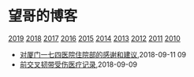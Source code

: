 # 望哥的博客
 [2019](/2019/)
 [2018](/2018/)
 [2017](/2017/)
 [2016](/2016/)
 [2015](/2015/)
 [2014](/2014/)
 [2013](/2013/)
 [2012](/2012/)
 [2011](/2011/)
 [2010](/2010/)

* [对厦门一七四医院住院部的感谢和建议](/2018/2018-09-11-thanks-and-suggestion-to-174),2018-09-11 09
* [前交叉韧带受伤医疗记录](/2018/2018-09-09-acl-medical-records),2018-09-09

